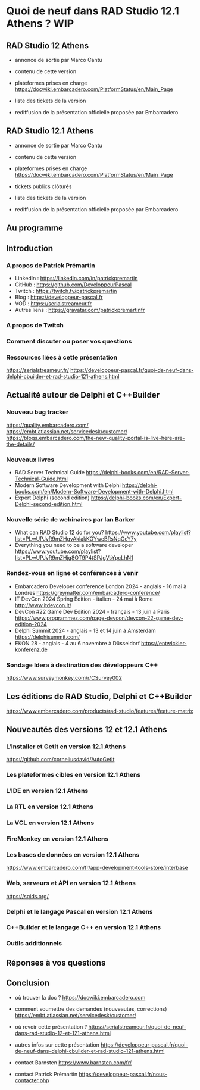 # Quoi de neuf dans RAD Studio 12.1 Athens ? **WIP**

## RAD Studio 12 Athens

* annonce de sortie par Marco Cantu

* contenu de cette version

* plateformes prises en charge
https://docwiki.embarcadero.com/PlatformStatus/en/Main_Page

* liste des tickets de la version

* rediffusion de la présentation officielle proposée par Embarcadero

## RAD Studio 12.1 Athens

* annonce de sortie par Marco Cantu

* contenu de cette version

* plateformes prises en charge
https://docwiki.embarcadero.com/PlatformStatus/en/Main_Page

* tickets publics clôturés

* liste des tickets de la version

* rediffusion de la présentation officielle proposée par Embarcadero

## Au programme

## Introduction

### A propos de Patrick Prémartin

* LinkedIn : https://linkedin.com/in/patrickpremartin
* GitHub : https://github.com/DeveloppeurPascal
* Twitch : https://twitch.tv/patrickpremartin
* Blog : https://developpeur-pascal.fr
* VOD : https://serialstreameur.fr
* Autres liens : https://gravatar.com/patrickpremartinfr

### A propos de Twitch

### Comment discuter ou poser vos questions

### Ressources liées à cette présentation

https://serialstreameur.fr/
https://developpeur-pascal.fr/quoi-de-neuf-dans-delphi-cbuilder-et-rad-studio-121-athens.html

## Actualité autour de Delphi et C++Builder

### Nouveau bug tracker

https://quality.embarcadero.com/
https://embt.atlassian.net/servicedesk/customer/
https://blogs.embarcadero.com/the-new-quality-portal-is-live-here-are-the-details/

### Nouveaux livres

* RAD Server Technical Guide
https://delphi-books.com/en/RAD-Server-Technical-Guide.html
* Modern Software Development with Delphi
https://delphi-books.com/en/Modern-Software-Development-with-Delphi.html
* Expert Delphi (second edition)
https://delphi-books.com/en/Expert-Delphi-second-edition.html

### Nouvelle série de webinaires par Ian Barker

* What can RAD Studio 12 do for you?
https://www.youtube.com/playlist?list=PLwUPJvR9mZHgvAklakKOYweBRsNqGcY7y
* Everything you need to be a software developer
https://www.youtube.com/playlist?list=PLwUPJvR9mZHjg8OT9P4tSPJgVsYpcLhN1

### Rendez-vous en ligne et conférences à venir

* Embarcadero Developer conference London 2024 - anglais - 16 mai à Londres
https://greymatter.com/embarcadero-conference/
* IT DevCon 2024 Spring Edition - italien - 24 mai à Rome
http://www.itdevcon.it/
* DevCon #22 Game Dev Edition 2024 - français - 13 juin à Paris
https://www.programmez.com/page-devcon/devcon-22-game-dev-edition-2024
* Delphi Summit 2024 - anglais - 13 et 14 juin à Amsterdam
https://delphisummit.com/
* EKON 28 - anglais - 4 au 6 novembre à Düsseldorf
https://entwickler-konferenz.de

### Sondage Idera à destination des développeurs C++

https://www.surveymonkey.com/r/CSurvey002

## Les éditions de RAD Studio, Delphi et C++Builder

https://www.embarcadero.com/products/rad-studio/features/feature-matrix

## Nouveautés des versions 12 et 12.1 Athens

### L'installer et GetIt en version 12.1 Athens

https://github.com/corneliusdavid/AutoGetIt

### Les plateformes cibles en version 12.1 Athens

### L'IDE en version 12.1 Athens

### La RTL en version 12.1 Athens

### La VCL en version 12.1 Athens

### FireMonkey en version 12.1 Athens

### Les bases de données en version 12.1 Athens

https://www.embarcadero.com/fr/app-development-tools-store/interbase

### Web, serveurs et API en version 12.1 Athens

https://sqids.org/

### Delphi et le langage Pascal en version 12.1 Athens

### C++Builder et le langage C++ en version 12.1 Athens

### Outils additionnels

## Réponses à vos questions

## Conclusion

* où trouver la doc ?
https://docwiki.embarcadero.com

* comment soumettre des demandes (nouveautés, corrections)
https://embt.atlassian.net/servicedesk/customer/

* où revoir cette présentation ?
https://serialstreameur.fr/quoi-de-neuf-dans-rad-studio-12-et-121-athens.html

* autres infos sur cette présentation
https://developpeur-pascal.fr/quoi-de-neuf-dans-delphi-cbuilder-et-rad-studio-121-athens.html

* contact Barnsten
https://www.barnsten.com/fr/

* contact Patrick Prémartin
https://developpeur-pascal.fr/nous-contacter.php

